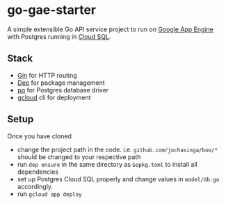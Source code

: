 # go-gae-starter

A simple extensible Go API service project to run on [Google App Engine][gae] with Postgres running in [Cloud SQL][cloud-sql].

## Stack
- [Gin][gin] for HTTP routing
- [Dep][dep] for package management
- [pq][pq] for Postgres database driver
- [gcloud][gcloud] cli for deployment

[gae]: https://cloud.google.com/appengine/
[cloud-sql]: https://cloud.google.com/sql/
[gin]: https://github.com/gin-gonic/gin
[dep]: https://github.com/golang/dep
[pq]: https://github.com/lib/pq
[gcloud]: https://cloud.google.com/sdk/docs/

## Setup
Once you have cloned

- change the project path in the code. i.e. `github.com/jochasinga/boo/*` should be changed to your respective path
- run `dep ensure` in the same directory as `Gopkg.toml` to install all dependencies
- set up Postgres Cloud SQL properly and change values in `model/db.go` accordingly.
- run `gcloud app deploy`